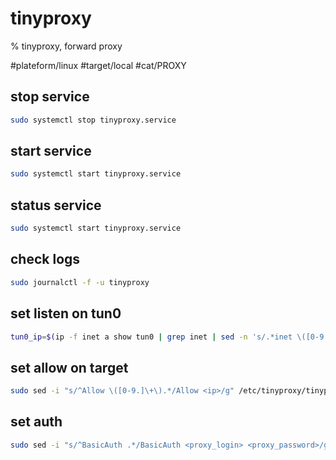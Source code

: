 # tinyproxy

% tinyproxy, forward proxy

#plateform/linux  #target/local  #cat/PROXY

## stop service
```bash
sudo systemctl stop tinyproxy.service
```
## start service
```bash
sudo systemctl start tinyproxy.service
```

## status service
```bash
sudo systemctl start tinyproxy.service
```

## check logs
```bash
sudo journalctl -f -u tinyproxy
```

## set listen on tun0
```bash
tun0_ip=$(ip -f inet a show tun0 | grep inet | sed -n 's/.*inet \([0-9.]\+\).*/\1/p');sudo sed -i "s/^Listen .*/Listen ${tun0_ip}/g" /etc/tinyproxy/tinyproxy.conf 
``` 

## set allow on target
```bash
sudo sed -i "s/^Allow \([0-9.]\+\).*/Allow <ip>/g" /etc/tinyproxy/tinyproxy.conf
``` 

## set auth
```bash
sudo sed -i "s/^BasicAuth .*/BasicAuth <proxy_login> <proxy_password>/g" /etc/tinyproxy/tinyproxy.conf
``` 